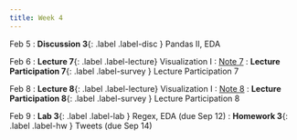 ```yaml
---
title: Week 4
---
```


Feb 5
: **Discussion 3**{: .label .label-disc } Pandas II, EDA

Feb 6
: **Lecture 7**{: .label .label-lecture} Visualization I
    : [Note 7](https://ds100.org/course-notes/visualization_1/visualization_1.html)
: **Lecture Participation 7**{: .label .label-survey } Lecture Participation 7

Feb 8
: **Lecture 8**{: .label .label-lecture} Visualization I
    : [Note 8](https://ds100.org/course-notes/visualization_2/visualization_2.html)
: **Lecture Participation 8**{: .label .label-survey } Lecture Participation 8


Feb 9
: **Lab 3**{: .label .label-lab } Regex, EDA (due Sep 12)
: **Homework 3**{: .label .label-hw } Tweets (due Sep 14)